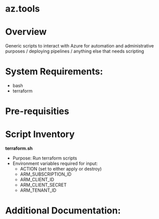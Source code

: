 # az.tools

Overview
========

Generic scripts to interact with Azure for automation and administrative purposes / deploying pipelines / anything else that needs scripting



System Requirements:
====================

- bash
- terraform



Pre-requisities
===============


Script Inventory
================

**terraform.sh**
 - Purpose: Run terraform scripts
 - Environment variables required for input: 
   - ACTION (set to either apply or destroy)
   - ARM_SUBSCRIPTION_ID
   - ARM_CLIENT_ID
   - ARM_CLIENT_SECRET
   - ARM_TENANT_ID


Additional Documentation:
=========================



